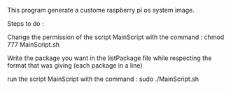 
This program generate a custome raspberry pi os system image. 


Steps to do :


Change the permission of the script MainScript with the command : 
    chmod 777 MainScript.sh
    
Write the package you want in the listPackage file while respecting the
format that was giving (each package in a line)

run the script MainScript with the command :
    sudo ./MainScript.sh